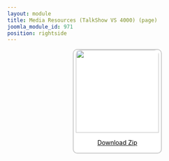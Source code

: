 ```yaml
---
layout: module
title: Media Resources (TalkShow VS 4000) (page)
joomla_module_id: 971
position: rightside
---
```

<div align="center" style="margin-bottom: 20px;"><a href="/images/media-resources/TalkShowVS4000.zip">
<div align="center" style="max-width: 200px; border-style: solid; border-width: 2px; border-color: #cccccc; border-radius: 10px; background-color: #ffffff;"><img src="{{"images/media-resources/img/talkshow-vs4000-mediaresources.jpg" | cdn }}" style="width: 190px; border-radius: 10px 10px 0px 0px;" class="img-responsive" />
<p style="line-height: 1.3em; color: #000000;">Download Zip</p>
</div>
</a>
</div>
